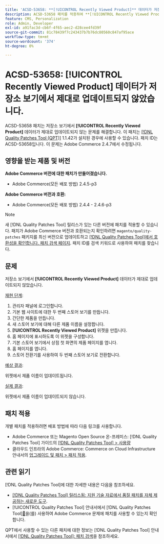 ```yaml
---
title: 'ACSD-53658: **[!UICONTROL Recently Viewed Product]** 데이터가 저장소 보기에서 제대로 업데이트되지 않음'
description: ACSD-53658 패치를 적용하여 **[!UICONTROL Recently Viewed Product]** 데이터가 스토어 보기에서 제대로 업데이트되지 않는 Adobe Commerce 문제를 해결합니다.
feature: CMS, Personalization
role: Admin, Developer
exl-id: a91fac3d-cb6f-4f65-aec2-d28cee4fd39f
source-git-commit: 81c78439f7c243437b7b76dc80560c847af95ace
workflow-type: tm+mt
source-wordcount: '374'
ht-degree: 0%

---
```


# ACSD-53658: **[!UICONTROL Recently Viewed Product]** 데이터가 저장소 보기에서 제대로 업데이트되지 않았습니다.

ACSD-53658 패치는 저장소 보기에서 **[!UICONTROL Recently Viewed Product]** 데이터가 제대로 업데이트되지 않는 문제를 해결합니다. 이 패치는 [[!DNL Quality Patches Tool (QPT)]](https://experienceleague.adobe.com/en/docs/commerce-knowledge-base/kb/announcements/commerce-announcements/magento-quality-patches-released-new-tool-to-self-serve-quality-patches) 1.1.42가 설치된 경우에 사용할 수 있습니다. 패치 ID는 ACSD-53658입니다. 이 문제는 Adobe Commerce 2.4.7에서 수정됩니다.

## 영향을 받는 제품 및 버전

**Adobe Commerce 버전에 대한 패치가 만들어졌습니다.**

* Adobe Commerce(모든 배포 방법) 2.4.5-p3

**Adobe Commerce 버전과 호환:**

* Adobe Commerce(모든 배포 방법) 2.4.4 - 2.4.6-p3

>[!NOTE]
>
>새 [!DNL Quality Patches Tool] 릴리스가 있는 다른 버전에 패치를 적용할 수 있습니다. 패치가 Adobe Commerce 버전과 호환되는지 확인하려면 `magento/quality-patches` 패키지를 최신 버전으로 업데이트하고 [[!DNL Quality Patches Tool]에서 호환성을 확인합니다. 패치 검색 페이지](https://experienceleague.adobe.com/tools/commerce-quality-patches/index.html). 패치 ID를 검색 키워드로 사용하여 패치를 찾습니다.

## 문제

저장소 보기에서 **[!UICONTROL Recently Viewed Product]** 데이터가 제대로 업데이트되지 않았습니다.

<u>재현 단계</u>:

1. 관리자 패널에 로그인합니다.
1. 기본 웹 사이트에 대한 두 번째 스토어 보기를 만듭니다.
1. 간단한 제품을 만듭니다.
1. 새 스토어 보기에 대해 다른 제품 이름을 설정합니다.
1. **[!UICONTROL Recently Viewed Product]** 위젯을 만듭니다.
1. 홈 페이지에 표시하도록 이 위젯을 구성합니다.
1. 기본 스토어 보기에서 상점 첫 화면의 제품 페이지를 엽니다.
1. 홈 페이지를 엽니다.
1. 스토어 전환기를 사용하여 두 번째 스토어 보기로 전환합니다.

<u>예상 결과</u>:

위젯에서 제품 이름이 업데이트됩니다.

<u>실제 결과</u>:

위젯에서 제품 이름이 업데이트되지 않습니다.

## 패치 적용

개별 패치를 적용하려면 배포 방법에 따라 다음 링크를 사용합니다.

* Adobe Commerce 또는 Magento Open Source 온-프레미스: [!DNL Quality Patches Tool] 가이드의 [[!DNL Quality Patches Tool] > 사용량](/help/tools/quality-patches-tool/usage.md)
* 클라우드 인프라의 Adobe Commerce: Commerce on Cloud Infrastructure 안내서의 [업그레이드 및 패치 > 패치 적용](https://experienceleague.adobe.com/docs/commerce-cloud-service/user-guide/develop/upgrade/apply-patches.html).

## 관련 읽기

[!DNL Quality Patches Tool]에 대한 자세한 내용은 다음을 참조하세요.

* [[!DNL Quality Patches Tool] 릴리스됨: 지원 기술 자료에서 품질 패치를 자체 제공하는 새로운 도구](https://experienceleague.adobe.com/en/docs/commerce-knowledge-base/kb/announcements/commerce-announcements/magento-quality-patches-released-new-tool-to-self-serve-quality-patches).
* [!UICONTROL Quality Patches Tool] 안내서에서  [!DNL Quality Patches Tool][&#128279;](/help/tools/quality-patches-tool/patches-available-in-qpt/check-patch-for-magento-issue-with-magento-quality-patches.md)을(를) 사용하여 Adobe Commerce 문제에 패치를 사용할 수 있는지 확인합니다.


QPT에서 사용할 수 있는 다른 패치에 대한 정보는 [!DNL Quality Patches Tool] 안내서에서 [[!DNL Quality Patches Tool]: 패치 검색](https://experienceleague.adobe.com/tools/commerce-quality-patches/index.html)을 참조하세요.
